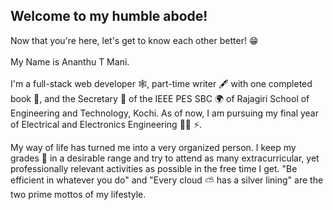 ## Welcome to my humble abode!

Now that you're here, let's get to know each other better! 😁<br><br>
My Name is Ananthu T Mani. <br><br>
I'm a full-stack web developer 🕸, part-time writer 🖋 with one
completed book 📖, and the Secretary 🤵 of the IEEE PES SBC 🌍 of Rajagiri School of Engineering and Technology, Kochi. As of now,
I am pursuing my final year of Electrical and Electronics Engineering 👷‍♂️ ⚡.

My way of life has turned me into a very organized person. I keep my grades 💯 in a desirable range and try to attend as many extracurricular, yet
professionally relevant activities as possible in the free time I get. "Be efficient in whatever you do" and "Every cloud ⛅ has a
silver lining" are the two prime mottos of my lifestyle.
